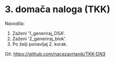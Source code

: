 ﻿# 3. domača naloga (TKK)

Navodila:

1. Zaženi '1_generiraj_DSA'.
2. Zaženi '2_generiraj_blok'.
3. Po želji ponavljaj 2. korak.

Git: https://github.com/nacezavrtanik/TKK-DN3